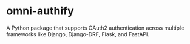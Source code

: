 # omni-authify
A Python package that supports OAuth2 authentication across multiple frameworks like Django, Django-DRF, Flask, and FastAPI.
